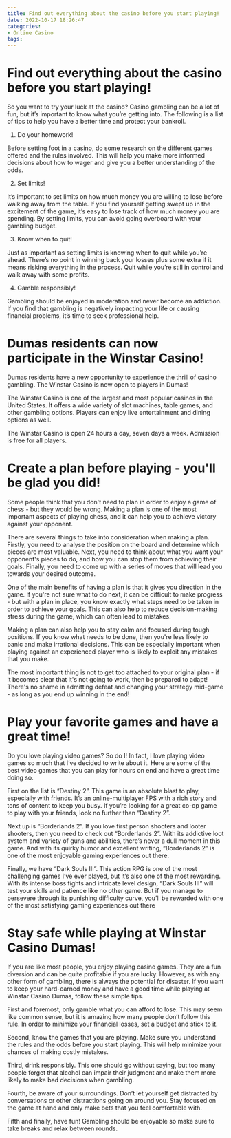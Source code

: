 ```yaml
---
title: Find out everything about the casino before you start playing! 
date: 2022-10-17 18:26:47
categories:
- Online Casino
tags:
---
```



#  Find out everything about the casino before you start playing! 

So you want to try your luck at the casino? Casino gambling can be a lot of fun, but it’s important to know what you’re getting into. The following is a list of tips to help you have a better time and protect your bankroll.

1. Do your homework!

Before setting foot in a casino, do some research on the different games offered and the rules involved. This will help you make more informed decisions about how to wager and give you a better understanding of the odds.

2. Set limits!

It’s important to set limits on how much money you are willing to lose before walking away from the table. If you find yourself getting swept up in the excitement of the game, it’s easy to lose track of how much money you are spending. By setting limits, you can avoid going overboard with your gambling budget.

3. Know when to quit!

Just as important as setting limits is knowing when to quit while you’re ahead. There’s no point in winning back your losses plus some extra if it means risking everything in the process. Quit while you’re still in control and walk away with some profits.

4. Gamble responsibly!

Gambling should be enjoyed in moderation and never become an addiction. If you find that gambling is negatively impacting your life or causing financial problems, it’s time to seek professional help.

#  Dumas residents can now participate in the Winstar Casino! 

Dumas residents have a new opportunity to experience the thrill of casino gambling. The Winstar Casino is now open to players in Dumas!

The Winstar Casino is one of the largest and most popular casinos in the United States. It offers a wide variety of slot machines, table games, and other gambling options. Players can enjoy live entertainment and dining options as well.

The Winstar Casino is open 24 hours a day, seven days a week. Admission is free for all players.

#  Create a plan before playing - you'll be glad you did! 

Some people think that you don't need to plan in order to enjoy a game of chess - but they would be wrong. Making a plan is one of the most important aspects of playing chess, and it can help you to achieve victory against your opponent.

There are several things to take into consideration when making a plan. Firstly, you need to analyse the position on the board and determine which pieces are most valuable. Next, you need to think about what you want your opponent's pieces to do, and how you can stop them from achieving their goals. Finally, you need to come up with a series of moves that will lead you towards your desired outcome.

One of the main benefits of having a plan is that it gives you direction in the game. If you're not sure what to do next, it can be difficult to make progress - but with a plan in place, you know exactly what steps need to be taken in order to achieve your goals. This can also help to reduce decision-making stress during the game, which can often lead to mistakes.

Making a plan can also help you to stay calm and focused during tough positions. If you know what needs to be done, then you're less likely to panic and make irrational decisions. This can be especially important when playing against an experienced player who is likely to exploit any mistakes that you make.

The most important thing is not to get too attached to your original plan - if it becomes clear that it's not going to work, then be prepared to adapt! There's no shame in admitting defeat and changing your strategy mid-game - as long as you end up winning in the end!

#  Play your favorite games and have a great time! 

Do you love playing video games? So do I! In fact, I love playing video games so much that I’ve decided to write about it. Here are some of the best video games that you can play for hours on end and have a great time doing so.

First on the list is “Destiny 2”. This game is an absolute blast to play, especially with friends. It’s an online-multiplayer FPS with a rich story and tons of content to keep you busy. If you’re looking for a great co-op game to play with your friends, look no further than “Destiny 2”.

Next up is “Borderlands 2”. If you love first person shooters and looter shooters, then you need to check out “Borderlands 2”. With its addictive loot system and variety of guns and abilities, there’s never a dull moment in this game. And with its quirky humor and excellent writing, “Borderlands 2” is one of the most enjoyable gaming experiences out there.

Finally, we have “Dark Souls III”. This action RPG is one of the most challenging games I’ve ever played, but it’s also one of the most rewarding. With its intense boss fights and intricate level design, “Dark Souls III” will test your skills and patience like no other game. But if you manage to persevere through its punishing difficulty curve, you’ll be rewarded with one of the most satisfying gaming experiences out there

#  Stay safe while playing at Winstar Casino Dumas!

If you are like most people, you enjoy playing casino games. They are a fun diversion and can be quite profitable if you are lucky. However, as with any other form of gambling, there is always the potential for disaster. If you want to keep your hard-earned money and have a good time while playing at Winstar Casino Dumas, follow these simple tips.

First and foremost, only gamble what you can afford to lose. This may seem like common sense, but it is amazing how many people don’t follow this rule. In order to minimize your financial losses, set a budget and stick to it.

Second, know the games that you are playing. Make sure you understand the rules and the odds before you start playing. This will help minimize your chances of making costly mistakes.

Third, drink responsibly. This one should go without saying, but too many people forget that alcohol can impair their judgment and make them more likely to make bad decisions when gambling.

Fourth, be aware of your surroundings. Don’t let yourself get distracted by conversations or other distractions going on around you. Stay focused on the game at hand and only make bets that you feel comfortable with.

Fifth and finally, have fun! Gambling should be enjoyable so make sure to take breaks and relax between rounds.